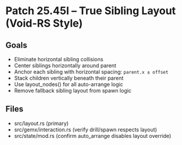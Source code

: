 # Patch 25.45l – True Sibling Layout (Void-RS Style)

## Goals
- Eliminate horizontal sibling collisions
- Center siblings horizontally around parent
- Anchor each sibling with horizontal spacing: `parent.x ± offset`
- Stack children vertically beneath their parent
- Use layout_nodes() for all auto-arrange logic
- Remove fallback sibling layout from spawn logic

## Files
- src/layout.rs (primary)
- src/gemx/interaction.rs (verify drill/spawn respects layout)
- src/state/mod.rs (confirm auto_arrange disables layout override)

